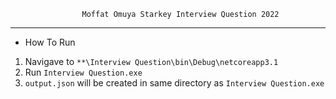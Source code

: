                     Moffat Omuya Starkey Interview Question 2022
------------------------------------------------------------------------------------------

 * How To Run
 1. Navigave to `**\Interview Question\bin\Debug\netcoreapp3.1`
 2. Run `Interview Question.exe` 
 3. `output.json` will be created in same directory as `Interview Question.exe`

